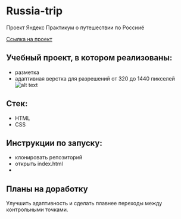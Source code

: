 # Russia-trip
Проект Яндекс Практикум о путешествии по Россииё

[Ссылка на проект](https://pavelcydep.github.io/Russia-adaptiv-verstka/)

## Учебный проект, в котором реализованы: 
- разметка
- адаптивная верстка для разрешений от 320 до 1440 пикселей
![alt text]()
## Стек:
- HTML
- CSS

## Инструкции по запуску:
- клонировать репозиторий
- открыть index.html
- 
## Планы на доработку
Улучшить адаптивность и сделать плавнее переходы между контрольными точками.
